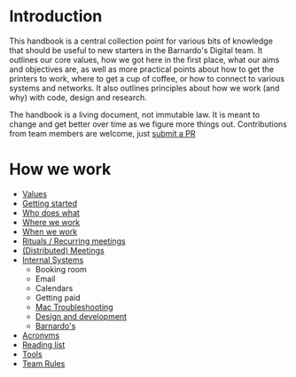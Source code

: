 # Introduction
This handbook is a central collection point for various bits of knowledge that should be useful to new starters in the Barnardo's Digital team. It outlines our core values, how we got here in the first place, what our aims and objectives are, as well as more practical points about how to get the printers to work, where to get a cup of coffee, or how to connect to various systems and networks. It also outlines principles about how we work (and why) with code, design and research.

The handbook is a living document, not immutable law. It is meant to change and get better over time as we figure more things out. Contributions from team members are welcome, just [submit a PR](contributing.md)

# How we work
- [Values](values.md)
- [Getting started](getting_started.md)
- [Who does what](who.md)
- [Where we work](where.md)
- [When we work](when.md)
- [Rituals / Recurring meetings](rituals.md)
- [(Distributed) Meetings](meetings.md)
- [Internal Systems](internal_systems.md)
	+ Booking room
	+ Email
	+ Calendars
	+ Getting paid
	+ [Mac Troubleshooting](troubleshooting.md)
  - [Design and development](d_and_d.md)
  - [Barnardo's](barnardos.md)
- [Acronyms](acronyms.md)
- [Reading list](reading.md)
- [Tools](tools.md)
- [Team Rules](team-rules.md)
